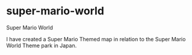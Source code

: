 # super-mario-world
Super Mario World 

I have created a Super Mario Themed map in relation to the Super Mario World Theme park in Japan. 

